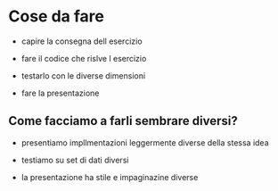 # Cose da fare

- capire la consegna dell esercizio

- fare il codice che rislve l esercizio

- testarlo con le diverse dimensioni

- fare la presentazione



## Come facciamo a farli sembrare diversi?

- presentiamo impllmentazioni leggermente diverse della stessa idea

- testiamo su set di dati diversi

- la presentazione ha stile e impaginazine diverse
